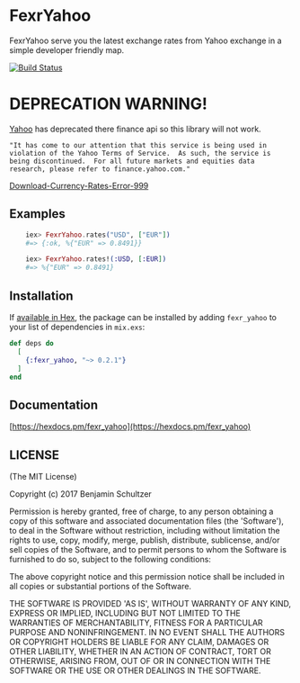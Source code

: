 # FexrYahoo

FexrYahoo serve you the latest exchange rates from Yahoo exchange in a simple developer friendly map.

[![Build Status](https://travis-ci.org/Schultzer/fexr_yahoo.svg?branch=master)](https://travis-ci.org/Schultzer/fexr_yahoo)


# DEPRECATION WARNING!
[Yahoo](https://yahoo.com) has deprecated there finance api so this library will not work.

`"It has come to our attention that this service is being used in violation of the Yahoo Terms of Service.  As such, the service is being discontinued.  For all future markets and equities data research, please refer to finance.yahoo.com."`

[Download-Currency-Rates-Error-999](https://forums.yahoo.net/t5/Yahoo-Finance-help/Download-Currency-Rates-Error-999/m-p/387671/highlight/true#M6211)


## Examples

```elixir
    iex> FexrYahoo.rates("USD", ["EUR"])
    #=> {:ok, %{"EUR" => 0.8491}}

    iex> FexrYahoo.rates!(:USD, [:EUR])
    #=> %{"EUR" => 0.8491}
```

## Installation

If [available in Hex](https://hex.pm/docs/publish), the package can be installed
by adding `fexr_yahoo` to your list of dependencies in `mix.exs`:

```elixir
def deps do
  [
    {:fexr_yahoo, "~> 0.2.1"}
  ]
end
```

## Documentation
[https://hexdocs.pm/fexr_yahoo](https://hexdocs.pm/fexr_yahoo)

## LICENSE

(The MIT License)

Copyright (c) 2017 Benjamin Schultzer

Permission is hereby granted, free of charge, to any person obtaining a copy of this software and associated documentation files (the 'Software'), to deal in the Software without restriction, including without limitation the rights to use, copy, modify, merge, publish, distribute, sublicense, and/or sell copies of the Software, and to permit persons to whom the Software is furnished to do so, subject to the following conditions:

The above copyright notice and this permission notice shall be included in all copies or substantial portions of the Software.

THE SOFTWARE IS PROVIDED 'AS IS', WITHOUT WARRANTY OF ANY KIND, EXPRESS OR IMPLIED, INCLUDING BUT NOT LIMITED TO THE WARRANTIES OF MERCHANTABILITY, FITNESS FOR A PARTICULAR PURPOSE AND NONINFRINGEMENT. IN NO EVENT SHALL THE AUTHORS OR COPYRIGHT HOLDERS BE LIABLE FOR ANY CLAIM, DAMAGES OR OTHER LIABILITY, WHETHER IN AN ACTION OF CONTRACT, TORT OR OTHERWISE, ARISING FROM, OUT OF OR IN CONNECTION WITH THE SOFTWARE OR THE USE OR OTHER DEALINGS IN THE SOFTWARE.
